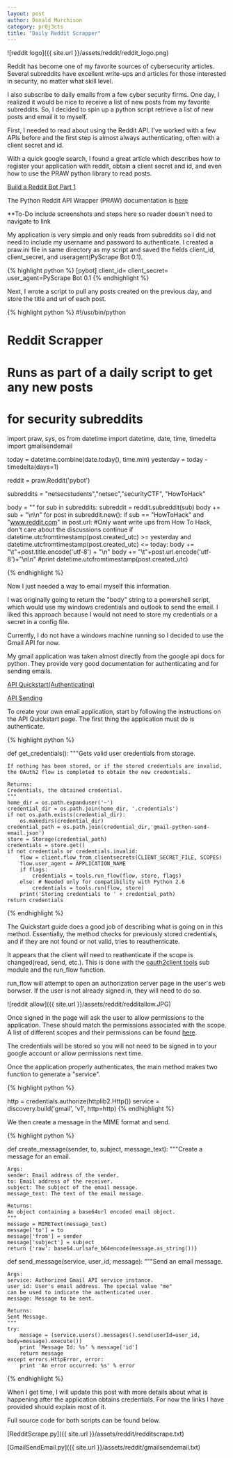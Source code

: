 ```yaml
---
layout: post
author: Donald Murchison
category: pr0j3cts
title: "Daily Reddit Scrapper"
---
```


![reddit logo]({{ site.url }}/assets/reddit/reddit_logo.png)

Reddit has become one of my favorite sources of cybersecurity articles. Several subreddits have excellent write-ups and articles for those interested in security, no matter what skill level. 

I also subscribe to daily emails from a few cyber security firms. One day, I realized it would be nice to receive a list of new posts from my favorite subreddits. So, I decided to spin up a python script retrieve a list of new posts and email it to myself.  

First, I needed to read about using the Reddit API. I've worked with a few APIs before and the first step is almost always authenticating, often with a client secret and id. 

With a quick google search, I found a great article which describes how to register your application with reddit, obtain a client secret and id, and even how to use the PRAW python library to read posts.

[Build a Reddit Bot Part 1](http://pythonforengineers.com/build-a-reddit-bot-part-1/)

The Python Reddit API Wrapper (PRAW) documentation is [here](https://praw.readthedocs.io/en/latest/getting_started/quick_start.html)

**To-Do include screenshots and steps here so reader doesn't need to navigate to link



My application is very simple and only reads from subreddits so I did not need to include my username and password to authenticate. I created a praw.ini file in same directory as my script and saved the fields client_id, client_secret, and useragent(PyScrape Bot 0.1).

{% highlight python %}
[pybot]
client_id=
client_secret=
user_agent=PyScrape Bot 0.1 
{% endhighlight %}

Next, I wrote a script to pull any posts created on the previous day, and store the title and url of each post.

{% highlight python %}
#!/usr/bin/python

# Reddit Scrapper 

# Runs as part of a daily script to get any new posts
# for security subreddits

import praw, sys, os
from datetime import datetime, date, time, timedelta
import gmailsendemail

today = datetime.combine(date.today(), time.min)
yesterday = today - timedelta(days=1)

reddit = praw.Reddit('pybot')

subreddits = "netsecstudents","netsec","securityCTF", "HowToHack"

body = ""
for sub in subreddits:
	subreddit = reddit.subreddit(sub)
	body += sub + "\n\n"
	for post in subreddit.new():
		if sub == "HowToHack" and "www.reddit.com" in post.url:
			#Only want write ups from How To Hack, don't care about the discussions
			continue
		if datetime.utcfromtimestamp(post.created_utc) >= yesterday and datetime.utcfromtimestamp(post.created_utc) <= today:
			body += "\t"+post.title.encode('utf-8') + "\n"
			body += "\t"+post.url.encode('utf-8')+"\n\n"
			#print datetime.utcfromtimestamp(post.created_utc)

{% endhighlight %}

Now I just needed a way to email myself this information.

I was originally going to return the "body" string to a powershell script, which would use my windows credentials and outlook to send the email. I liked this approach because I would not need to store my credentials or a secret in a config file. 

Currently, I do not have a windows machine running so I decided to use the Gmail API for now.

My gmail application was taken almost directly from the google api docs for python. They provide very good documentation for authenticating and for sending emails.

[API Quickstart(Authenticating)](https://developers.google.com/gmail/api/quickstart/python)

[API Sending](https://developers.google.com/gmail/api/guides/sending)

To create your own email application, start by following the instructions on the API Quickstart page. The first thing the application must do is authenticate.

{% highlight python %}

def get_credentials():
	"""Gets valid user credentials from storage.
	
	If nothing has been stored, or if the stored credentials are invalid,
	the OAuth2 flow is completed to obtain the new credentials.
	
	Returns:
	Credentials, the obtained credential.
	"""
	home_dir = os.path.expanduser('~')
	credential_dir = os.path.join(home_dir, '.credentials')
	if not os.path.exists(credential_dir):
		os.makedirs(credential_dir)
	credential_path = os.path.join(credential_dir,'gmail-python-send-email.json')
	store = Storage(credential_path)
	credentials = store.get()
	if not credentials or credentials.invalid:
		flow = client.flow_from_clientsecrets(CLIENT_SECRET_FILE, SCOPES)
		flow.user_agent = APPLICATION_NAME
		if flags:
			credentials = tools.run_flow(flow, store, flags)
		else: # Needed only for compatibility with Python 2.6
			credentials = tools.run(flow, store)
		print('Storing credentials to ' + credential_path)
	return credentials
{% endhighlight %}

The Quickstart guide does a good job of describing what is going on in this method. Essentially, the method checks for previously stored credentials, and if they are not found or not valid, tries to reauthenticate.

It appears that the client will need to reathenticate if the scope is changed(read, send, etc.). This is done with the [oauth2client tools](http://oauth2client.readthedocs.io/en/latest/source/oauth2client.tools.html) sub module and the run_flow function. 

run_flow will attempt to open an authorization server page in the user's web borwser. If the user is not already signed in, they will need to do so. 

![reddit allow]({{ site.url }}/assets/reddit/redditallow.JPG)

Once signed in the page will ask the user to allow permissions to the application. These should match the permissions associated with the scope. A list of different scopes and their permissions can be found [here](https://developers.google.com/gmail/api/auth/scopes).

The credentials will be stored so you will not need to be signed in to your google account or allow permissions next time.

Once the application properly authenticates, the main method makes two function to generate a "service".

{% highlight python %} 

http = credentials.authorize(httplib2.Http())
service = discovery.build('gmail', 'v1', http=http)
{% endhighlight %}

We then create a message in the MIME format and send.

{% highlight python %}

def create_message(sender, to, subject, message_text):
	"""Create a message for an email.

	Args:
	sender: Email address of the sender.
	to: Email address of the receiver.
	subject: The subject of the email message.
	message_text: The text of the email message.

	Returns:
	An object containing a base64url encoded email object.
	"""
	message = MIMEText(message_text)
	message['to'] = to
	message['from'] = sender
	message['subject'] = subject
	return {'raw': base64.urlsafe_b64encode(message.as_string())}

def send_message(service, user_id, message):
	"""Send an email message.

	Args:
	service: Authorized Gmail API service instance.
	user_id: User's email address. The special value "me"
	can be used to indicate the authenticated user.
	message: Message to be sent.

	Returns:
	Sent Message.
	"""
	try:
		message = (service.users().messages().send(userId=user_id, body=message).execute())
		print 'Message Id: %s' % message['id']
		return message
	except errors.HttpError, error:
		print 'An error occurred: %s' % error	

{% endhighlight %}

When I get time, I will update this post with more details about what is happening after the application obtains credentials. For now the links I have provided should explain most of it. 

Full source code for both scripts can be found below.

[RedditScrape.py]({{ site.url }}/assets/reddit/redditscrape.txt)

[GmailSendEmail.py]({{ site.url }}/assets/reddit/gmailsendemail.txt) 

